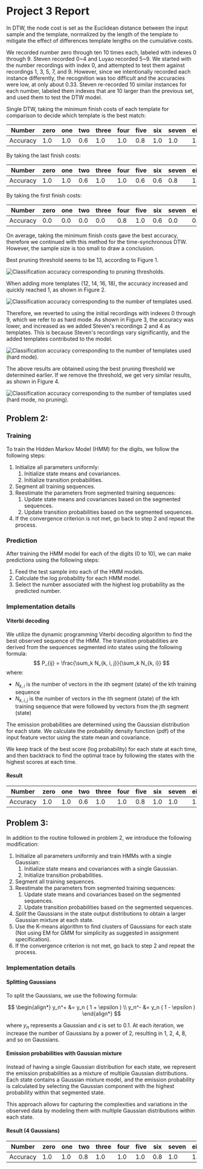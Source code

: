 # Project 3 Report

In DTW, the node cost is set as the Euclidean distance between the input sample and the template, normalized by the length of the template to mitigate the effect of differences template lengths on the cumulative costs.

We recorded number zero through ten 10 times each, labeled with indexes 0 through 9. Steven recorded 0~4 and Luyao recorded 5~9. We started with the number recordings with index 0, and attempted to test them against recordings 1, 3, 5, 7, and 9. However, since we intentionally recorded each instance differently, the recognition was too difficult and the accuracies were low, at only about 0.33. Steven re-recorded 10 similar instances for each number, labeled them indexes that are 10 larger than the previous set, and used them to test the DTW model.

Single DTW, taking the minimum finish costs of each template for comparison to decide which template is the best match:

Number|zero|one|two|three|four|five|six|seven|eight|nine|ten|Average
-|-|-|-|-|-|-|-|-|-|-|-|-
Accuracy|1.0|1.0|0.6|1.0|1.0|0.8|1.0|1.0|1.0|1.0|1.0|0.95

By taking the last finish costs:

Number|zero|one|two|three|four|five|six|seven|eight|nine|ten|Average
-|-|-|-|-|-|-|-|-|-|-|-|-
Accuracy|1.0|1.0|0.6|1.0|1.0|0.6|0.6|0.8|1.0|1.0|1.0|0.87

By taking the first finish costs:

Number|zero|one|two|three|four|five|six|seven|eight|nine|ten|Average
-|-|-|-|-|-|-|-|-|-|-|-|-
Accuracy|0.0|0.0|0.0|0.0|0.8|1.0|0.6|0.0|0.0|0.2|0.0|0.24

On average, taking the minimum finish costs gave the best accuracy, therefore we continued with this method for the time-synchronous DTW. However, the sample size is too small to draw a conclusion.

Best pruning threshold seems to be 13, according to Figure 1.

![Classification accuracy corresponding to pruning thresholds.](./dtw_accuracy_vs_threshold.png)

When adding more templates (12, 14, 16, 18), the accuracy increased and quickly reached 1, as shown in Figure 2.

![Classification accuracy corresponding to the number of templates used.](./dtw_n_template_vs_accuracy.png)

Therefore, we reverted to using the initial recordings with indexes 0 through 9, which we refer to as hard mode. As shown in Figure 3, the accuracy was lower, and increased as we added Steven's recordings 2 and 4 as templates. This is because Steven's recordings vary significantly, and the added templates contributed to the model.

![Classification accuracy corresponding to the number of templates used (hard mode).](./dtw_n_template_vs_accuracy_hard.png)

The above results are obtained using the best pruning threshold we determined earlier. If we remove the threshold, we get very similar results, as shown in Figure 4.

![Classification accuracy corresponding to the number of templates used (hard mode, no pruning).](./dtw_n_template_vs_accuracy_hard_no_pruning.png)

## Problem 2:

### Training

To train the Hidden Markov Model (HMM) for the digits, we follow the following steps:

1. Initialize all parameters uniformly:
   1. Initialize state means and covariances.
   2. Initialize transition probabilities.
2. Segment all training sequences.
3. Reestimate the parameters from segmented training sequences:
   1. Update state means and covariances based on the segmented sequences.
   2. Update transition probabilities based on the segmented sequences.
4. If the convergence criterion is not met, go back to step 2 and repeat the process.

### Prediction

After training the HMM model for each of the digits (0 to 10), we can make predictions using the following steps:

1. Feed the test sample into each of the HMM models.
2. Calculate the log probability for each HMM model.
3. Select the number associated with the highest log probability as the predicted number.

### Implementation details

#### Viterbi decoding

We utilize the dynamic programming Viterbi decoding algorithm to find the best observed sequence of the HMM.
The transition probabilities are derived from the sequences segmented into states using the following formula:
$$ P_{ij} = \frac{\sum_k N_{k, i, j}}{\sum_k N_{k, i}} $$
where:

- $N_{k, i}$ is the number of vectors in the ith segment (state) of the kth training sequence
- $N_{k, i, j}$ is the number of vectors in the ith segment (state) of the kth training sequence that were followed by vectors from the jth segment (state)

The emission probabilities are determined using the Gaussian distribution for each state. We calculate the probability density function (pdf) of the input feature vector using the state mean and covariance.

We keep track of the best score (log probability) for each state at each time, and then backtrack to find the optimal trace by following the states with the highest scores at each time.

#### Result

Number|zero|one|two|three|four|five|six|seven|eight|nine|ten|Average
-|-|-|-|-|-|-|-|-|-|-|-|-
Accuracy|1.0|1.0|0.6|1.0|1.0|0.8|1.0|1.0|1.0|1.0|1.0|0.95

## Problem 3:

In addition to the routine followed in problem 2, we introduce the following modification:

1. Initialize all parameters uniformly and train HMMs with a single Gaussian:
   1. Initialize state means and covariances with a single Gaussian.
   2. Initialize transition probabilities.
2. Segment all training sequences.
3. Reestimate the parameters from segmented training sequences:
   1. Update state means and covariances based on the segmented sequences.
   2. Update transition probabilities based on the segmented sequences.
4. _Split_ the Gaussians in the state output distributions to obtain a larger Gaussian mixture at each state.
5. Use the K-means algorithm to find clusters of Gaussians for each state (Not using EM for GMM for simplicity as suggested in assignment specification).
6. If the convergence criterion is not met, go back to step 2 and repeat the process.

### Implementation details

#### Splitting Gaussians

To split the Gaussians, we use the following formula:

$$
\begin{align*}
    y_n^+ &= y_n ( 1 + \epsilon  ) \\
    y_n^- &= y_n ( 1 - \epsilon  )
\end{align*}
$$

where $y_n$ represents a Gaussian and $\epsilon$ is set to 0.1.
At each iteration, we increase the number of Gaussians by a power of 2, resulting in 1, 2, 4, 8, and so on Gaussians.

#### Emission probabilities with Gaussian mixture

Instead of having a single Gaussian distribution for each state, we represent the emission probabilities as a mixture of multiple Gaussian distributions. Each state contains a Gaussian mixture model, and the emission probability is calculated by selecting the Gaussian component with the highest probability within that segmented state.

This approach allows for capturing the complexities and variations in the observed data by modeling them with multiple Gaussian distributions within each state.

#### Result (4 Gaussians)

Number|zero|one|two|three|four|five|six|seven|eight|nine|ten|Average
-|-|-|-|-|-|-|-|-|-|-|-|-
Accuracy|1.0|1.0|0.8|1.0|1.0|1.0|0.8|1.0|1.0|1.0|1.0|0.96